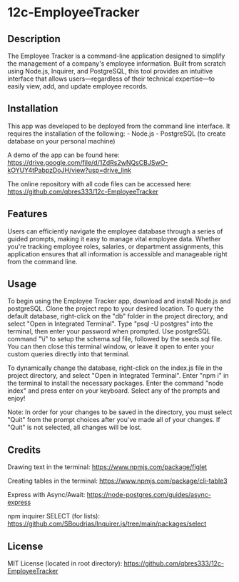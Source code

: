 # 12c-EmployeeTracker

## Description

The Employee Tracker is a command-line application designed to simplify the management of a company's employee information. Built from scratch using Node.js, Inquirer, and PostgreSQL, this tool provides an intuitive interface that allows users—regardless of their technical expertise—to easily view, add, and update employee records.

## Installation

This app was developed to be deployed from the command line interface. It requires the installation of the following:
    - Node.js
    - PostgreSQL (to create database on your personal machine)

A demo of the app can be found here:
https://drive.google.com/file/d/1ZdRs2wNQsCBJSwO-kOYUY4tPabpzDoJH/view?usp=drive_link

The online repository with all code files can be accessed here:
https://github.com/qbres333/12c-EmployeeTracker

## Features

Users can efficiently navigate the employee database through a series of guided prompts, making it easy to manage vital employee data. Whether you're tracking employee roles, salaries, or department assignments, this application ensures that all information is accessible and manageable right from the command line.

## Usage

To begin using the Employee Tracker app, download and install Node.js and postgreSQL. Clone the project repo to your desired location. To query the default database, right-click on the "db" folder in the project directory, and select "Open in Integrated Terminal". Type "psql -U postgres" into the terminal, then enter your password when prompted. Use postgreSQL command "\i" to setup the schema.sql file, followed by the seeds.sql file. You can then close this terminal window, or leave it open to enter your custom queries directly into that terminal. 

To dynamically change the database, right-click on the index.js file in the project directory, and select "Open in Integrated Terminal". Enter "npm i" in the terminal to install the necessary packages. Enter the command "node index" and press enter on your keyboard. Select any of the prompts and enjoy! 

Note: In order for your changes to be saved in the directory, you must select "Quit" from the prompt choices after you've made all of your changes. If "Quit" is not selected, all changes will be lost.

## Credits 

Drawing text in the terminal:
https://www.npmjs.com/package/figlet

Creating tables in the terminal:
https://www.npmjs.com/package/cli-table3

Express with Async/Await:
https://node-postgres.com/guides/async-express

npm inquirer SELECT (for lists):
https://github.com/SBoudrias/Inquirer.js/tree/main/packages/select

## License

MIT License (located in root directory):
https://github.com/qbres333/12c-EmployeeTracker